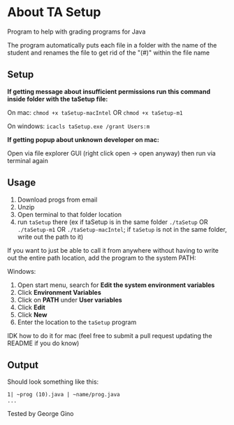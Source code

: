 # About TA Setup

Program to help with grading programs for Java

The program automatically puts each file in a folder with the name of the student and renames the file to get rid of the "(#)" within the file name

## Setup

**If getting message about insufficient permissions run this command inside folder with the taSetup file:**

On mac:
`chmod +x taSetup-macIntel` OR `chmod +x taSetup-m1`

On windows:
`icacls taSetup.exe /grant Users:m`

**If getting popup about unknown developer on mac:**

Open via file explorer GUI (right click open -> open anyway) then run via terminal again

## Usage

1) Download progs from email
2) Unzip
3) Open terminal to that folder location
4) run `taSetup` there (ex if taSetup is in the same folder `./taSetup` OR `./taSetup-m1` OR `./taSetup-macIntel`; if `taSetup` is not in the same folder, write out the path to it)

If you want to just be able to call it from anywhere without having to write out the entire path location, add the program to the system PATH:

Windows:
1) Open start menu, search for **Edit the system environment variables**
2) Click **Environment Variables**
3) Click on **PATH** under **User variables**
4) Click **Edit** 
5) Click **New**
6) Enter the location to the `taSetup` program

IDK how to do it for mac (feel free to submit a pull request updating the README if you do know)

## Output

Should look something like this:

```
1| ~prog (10).java | ~name/prog.java
...
```


Tested by George Gino
